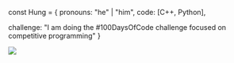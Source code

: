 const Hung = {
  pronouns: "he" | "him",
  code: [C++, Python],
  <!--
  tools: [React, Redux, Node, Storybook, Styled-Components, Jest, Docker],->
  architecture: ["microservices", "event-driven", "design system pattern"],
  techCommunities: {
                        coorganizer: "AfroPython",
                        speaker: "Latinity",
                        mentor: "EducaTRANSforma"
                      },
  -->
 challenge: "I am doing the #100DaysOfCode challenge focused on competitive programming"
}

![](https://komarev.com/ghpvc/?username=deeefh&color=brightgreen&style=plastic)

<!--
**deeefh/deeefh** is a ✨ _special_ ✨ repository because its `README.md` (this file) appears on your GitHub profile.

Here are some ideas to get you started:

- 🔭 I’m currently working on ...
- 🌱 I’m currently learning ...
- 👯 I’m looking to collaborate on ...
- 🤔 I’m looking for help with ...
- 💬 Ask me about ...
- 📫 How to reach me: ...
- 😄 Pronouns: ...
- ⚡ Fun fact: ...
-->
